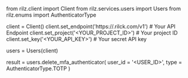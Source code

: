 from rilz.client import Client
from rilz.services.users import Users
from rilz.enums import AuthenticatorType

client = Client()
client.set_endpoint('https://<REGION>.rilck.com/v1') # Your API Endpoint
client.set_project('<YOUR_PROJECT_ID>') # Your project ID
client.set_key('<YOUR_API_KEY>') # Your secret API key

users = Users(client)

result = users.delete_mfa_authenticator(
    user_id = '<USER_ID>',
    type = AuthenticatorType.TOTP
)
